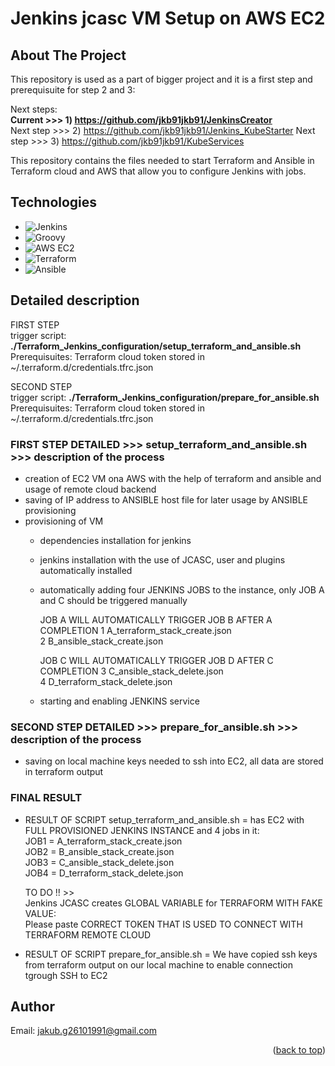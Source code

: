 # Jenkins jcasc VM Setup on AWS EC2 

<a name="readme-top"></a>
<!-- ABOUT THE PROJECT -->
## About The Project
This repository is used as a part of bigger project and it is a first step and prerequisuite for step 2 and 3:  

Next steps:  
**Current >>> 1) https://github.com/jkb91jkb91/JenkinsCreator**  
Next step >>> 2) https://github.com/jkb91jkb91/Jenkins_KubeStarter
Next step >>> 3) https://github.com/jkb91jkb91/KubeServices   

This repository contains the files needed to start Terraform and Ansible in Terraform cloud and AWS that allow you to configure Jenkins with jobs.

<!-- TECHNOLOGIES -->
## Technologies
* ![Jenkins](https://img.shields.io/badge/Jenkins-D24939?style=for-the-badge&logo=jenkins&logoColor=white)
* ![Groovy](https://img.shields.io/badge/Groovy-4298B8?style=for-the-badge&logo=apache%20groovy&logoColor=white)
* ![AWS EC2](https://img.shields.io/badge/AWS%20EC2-232F3E?style=for-the-badge&logo=amazon%20aws&logoColor=white)
* ![Terraform](https://img.shields.io/badge/Terraform-623CE4?style=for-the-badge&logo=terraform&logoColor=white)
* ![Ansible](https://img.shields.io/badge/Ansible-EE0000?style=for-the-badge&logo=ansible&logoColor=white)

<!-- DETAILED DESCRIPTION -->
## Detailed description

FIRST STEP  
trigger script: **./Terraform_Jenkins_configuration/setup_terraform_and_ansible.sh**    
Prerequisuites: Terraform cloud token stored in ~/.terraform.d/credentials.tfrc.json  

SECOND STEP  
trigger script: **./Terraform_Jenkins_configuration/prepare_for_ansible.sh**  
Prerequisuites: Terraform cloud token stored in ~/.terraform.d/credentials.tfrc.json

### FIRST STEP DETAILED  >>> setup_terraform_and_ansible.sh >>> description of the process
- creation of EC2 VM ona AWS with the help of terraform and ansible and usage of remote cloud backend
- saving of IP address to ANSIBLE host file for later usage by ANSIBLE provisioning
- provisioning of VM
  - dependencies installation for jenkins
  - jenkins installation with the use of JCASC, user and plugins automatically installed
  - automatically adding four JENKINS JOBS to the instance, only JOB A and C should be triggered manually
    
    JOB A WILL AUTOMATICALLY TRIGGER JOB B AFTER A COMPLETION
    1 A_terraform_stack_create.json  
    2 B_ansible_stack_create.json  
    
    JOB C WILL AUTOMATICALLY TRIGGER JOB D AFTER C COMPLETION
    3 C_ansible_stack_delete.json  
    4 D_terraform_stack_delete.json  

  - starting and enabling JENKINS service

### SECOND STEP DETAILED  >>> prepare_for_ansible.sh >>> description of the process
- saving on local machine keys needed to ssh into EC2, all data are stored in terraform output

### FINAL RESULT
- RESULT OF SCRIPT setup_terraform_and_ansible.sh = has EC2 with FULL PROVISIONED JENKINS INSTANCE and 4 jobs in it:  
  JOB1 = A_terraform_stack_create.json  
  JOB2 = B_ansible_stack_create.json  
  JOB3 = C_ansible_stack_delete.json  
  JOB4 = D_terraform_stack_delete.json
  
  TO DO !! >>  
  Jenkins JCASC creates GLOBAL VARIABLE for TERRAFORM WITH FAKE VALUE:  
  Please paste CORRECT TOKEN THAT IS USED TO CONNECT WITH TERRAFORM REMOTE CLOUD
  
- RESULT OF SCRIPT prepare_for_ansible.sh         = We have copied ssh keys from terraform output on our local machine to enable connection tgrough SSH to EC2   


<!-- AUTHOR -->
## Author
Email: jakub.g26101991@gmail.com




<p align="right">(<a href="#readme-top">back to top</a>)</p>
